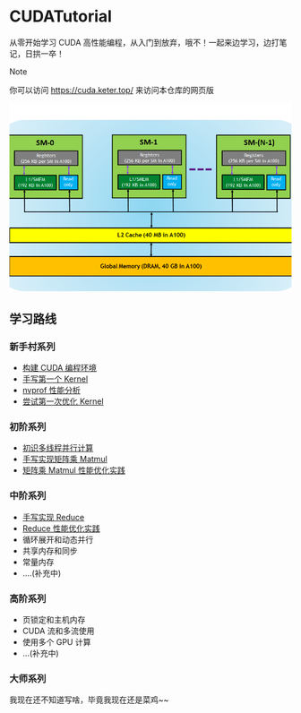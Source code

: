 # CUDATutorial

从零开始学习 CUDA 高性能编程，从入门到放弃，哦不！一起来边学习，边打笔记，日拱一卒！

> [!NOTE]
> 你可以访问 https://cuda.keter.top/ 来访问本仓库的网页版

![memory-hierarcy](./img/memory-hierarchy-in-gpus.png)

## 学习路线

### 新手村系列

+ [构建 CUDA 编程环境](./docs/01_build_dev_env/)
+ [手写第一个 Kernel](./docs/02_first_kernel/)
+ [nvprof 性能分析](./docs/03_nvprof_usage/)
+ [尝试第一次优化 Kernel](./docs/04_first_refine_kernel/)


### 初阶系列

+ [初识多线程并行计算](./docs/05_intro_parallel/)
+ [手写实现矩阵乘 Matmul](./docs/06_impl_matmul/)
+ [矩阵乘 Matmul 性能优化实践](./docs/07_optimize_matmul/)

### 中阶系列

+ [手写实现 Reduce](./docs/08_impl_reduce/)
+ [Reduce 性能优化实践](./docs/09_optimize_reduce/)
+ 循环展开和动态并行
+ 共享内存和同步
+ 常量内存
+ ....(补充中)

### 高阶系列

+ 页锁定和主机内存
+ CUDA 流和多流使用
+ 使用多个 GPU 计算
+ ...(补充中)

### 大师系列

我现在还不知道写啥，毕竟我现在还是菜鸡~~